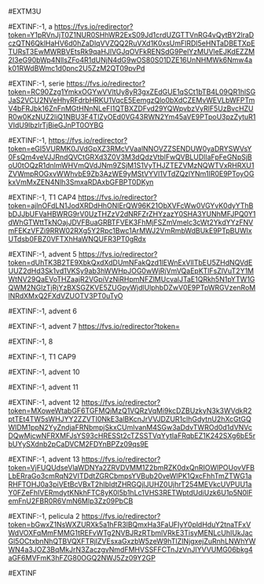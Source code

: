 #EXTM3U

#EXTINF:-1, a
https://fvs.io/redirector?token=Y1pRVnJjT0Z1NUR0SHhWR2ExS09Jd1crdUZGTTVnRG4vQytBY2lraDczQTN6QklHaHV6d0hZaDlqVVZQQ2RuVXd1K0xsUmFlRDI5eHNTaDBETXpETURsT3EwMWRBVEtsRk9qaHJlVGJqOVFkRENSdG9PelYzMUVleEJKdEZZM2I3eG90bWp4NllsZFo4R1dUNjN4dG9wOS80S01DZE16UnNHMWk6Nmw4ak01RWdBWmc1d0pnc2U5ZzM2QT09pvPd

#EXTINF:-1, serie
https://fvs.io/redirector?token=RC90Zzg1YmkxOGYwVVltUy8yR3gxZEdGUE1qSCt1bTB4L09QR1hlSGJaS2VCU2NVeHhyRFdrbHRKU1VqcE5EemgzQlo0bXdCZEMvWEVLbWFPTmV4bFRJbk16ZnFnMGtHNnNLeFI1QTBXZDFvd29YQWpvbzVyRlF5UzBvcHZUR0w0KzNUZ2liQ1NBU3F4TlZyOEd0VG43RWN2Ym45aVE9PTpoU3pzZytuR1VIdU9lbzlrTjBieGJnPT0OYBG

#EXTINF:-1, 
https://fvs.io/redirector?token=eGI5VURMK0JVdGpXZ3RMcVVaalNNOVZZSENDUW0yaDRYSWVsY0FsQm4veVJJRndQVCtGRXd3Z0V3M3dQdzVtblFwQVBLUDlIaFpFeGNpSjBoU0tOQzR1dnlmWHVmQVdJNm9ZSjM1S1VyTHJZTEZVMzNQWTVxRHRXU1ZVWmpROGxvWWhvbE9Zb3AzWE9yMStVYVl1VTdZQzlYNm1IR0E9PToyOGkxVmMxZEN4Nlh3SmxaRDAxbGFBPT0DKyn

#EXTINF:-1, T1 CAP4
https://fvs.io/redirector?token=ajlnOFdLN1JodXRDdHhONlErQW96K21ObXVFcWw0VGYvK0dyYThBbDJJbUFVaHBWRG9rV0UzTHZzV2dNRFZrZHYzazY0SHA3YUNhMFJPQ0Y1dWhGTWttTkNOajJDVFBuaGRBTFVEK3FhMjFSZmVmelc3cWt2YkdYYzFNVmFEKzVFZi9RRW02RXg5Y2Rpc1Bwc1ArMWJ2VmRmbWdBUkE9PTpBUWlxUTdsb0FBZ0VFTXhHaWNQUFR3PT0gRdx

#EXTINF:-1, advent 5
https://fvs.io/redirector?token=dUhTK3B2TE9XbkQxdXdDUmNFakQzd1lEWnExVllTbEU5ZHdNQVdEUUZ2dHd3Sk1vd1VKSy9ab3hWWHpJOG0wWjRjVmVQaEpKTlFsZlVuT2Y1MWtNV29QaEVoTHZaajR2VGpiVzNiRHpmNFZlMUcvalJTaE1QRkh5N1pYTW1GQWM2NGlzTjRjYzBXSGZKVE5ZUGpyWjdlUlphbDZwV0E9PTpWRGVzenRoMlNRdXMxQ2FXdVZUOTV3PT0uTyO

#EXTINF:-1, advent 6



#EXTINF:-1, advent 7
https://fvs.io/redirector?token=

#EXTINF:-1, 8


#EXTINF:-1, T1 CAP9



#EXTINF:-1, advent 10



#EXTINF:-1, advent 11



#EXTINF:-1, advent 12
https://fvs.io/redirector?token=MXoweWtabGF6TGFMQjMzQ1VQRzVqMi9kcDZBUzkyN3k3WVdkR2ptTEt4TW5sWHJYY2ZZVTI0NkE3alBKcnJrVVJDZUR1clhGdytnU2hXcGtGQWlDM1ppN2YyZndjaFRNbmpjSkxCUmlvanM4SGw3aDdvTWROd0d1dVNVcDQwMjcwNFRXMFJsYS93cHRESSt2cTZSSTVqYytIaFRqbEZ1K242SXg6bE5rbUYySXdnb2pCaDVCM2FDYnBPZz09qs9E

#EXTINF:-1, advent 13
https://fvs.io/redirector?token=VjFUQUdseVlaWDNYa2ZRVDVMM1Z2bmRZK0dxQnRIOWlPOUovVFBLbERraGo3cmRqN2VITDdtZGRCbmpsYVBub20veWlPK1QxcFhhTmZTWG1aRHFTOHJ0a3piVEtBcVBxT2hIbldtZHRGQjlJUHZ0UjhrT254MEVkcUVPUU1aY0FZeFhIVERmdytKNkhFTC8yK0l5b1hLc1VHS3RETWptdUdiUzk6U1p5N0lFemFnU2FBR0R6VmN6Mlp3Zz09PbCB


#EXTINF:-1, pelicula 2
https://fvs.io/redirector?token=bGwxZ1NsWXZURXk5a1hFR3lBQmxHa3FaUFIyY0pldHduY2tnaTFxVWdVOXFqMmFMMG1tREFvWTg2NVBJRzRTbmlVRkE3TisyMENLcUhIUkJacGl5OCtxbnNhQTBVQXFTRjlZVEsxaGxzbW5zeW9hTlZINjgxejZuRnhLNWhYWWN4a3JOZ3BqMkJrN3ZaczgvNmdFMHVSSFFCTnJzVnJIYVVUMG06bkg4aGF6MVFmK3hFZG80OGQ2NWJ5Zz09Y2GP


#EXTINF




